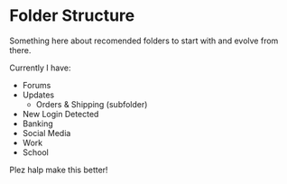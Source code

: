 # Folder Structure

Something here about recomended folders to start with and evolve from there.

Currently I have:

 - Forums
 - Updates
   - Orders & Shipping (subfolder)
 - New Login Detected
 - Banking
 - Social Media
 - Work
 - School
 
Plez halp make this better!
